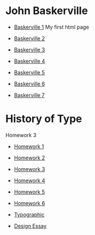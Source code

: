 # John Baskerville


- [Baskerville 1](https://lallsopp.github.io/john_baskerville/baskerville1.html) My first html page

- [Baskerville 2](https://lallsopp.github.io/john_baskerville/Baskerville2.html)

- [Baskerville 3](https://lallsopp.github.io/john_baskerville/baskerville3.html)

- [Baskerville 4](https://lallsopp.github.io/john_baskerville/baskerville4.html)

- [Baskerville 5](https://lallsopp.github.io/john_baskerville/baskerville5.html)

- [Baskerville 6](https://lallsopp.github.io/john_baskerville/baskerville6.html)

- [Baskerville 7](https://lallsopp.github.io/john_baskerville/baskerville7.html)

# History of Type

Homework 3

- [Homework 1](https://lallsopp.github.io/john_baskerville/Homework1.html)

- [Homework 2](https://lallsopp.github.io/john_baskerville/homework2.html)

- [Homework 3](https://lallsopp.github.io/john_baskerville/homework3.html)

- [Homework 4](https://lallsopp.github.io/john_baskerville/homework4.html)

- [Homework 5](https://lallsopp.github.io/john_baskerville/homework5.html)

- [Homework 6](https://lallsopp.github.io/john_baskerville/homework6.html)

- [Typographic](https://lallsopp.github.io/john_baskerville/typographic.html)

- [Design Essay](https://lallsopp.github.io/john_baskerville/designer-essay.html)











